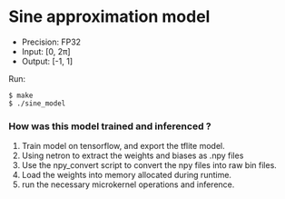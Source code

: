 # Sine approximation model 

* Precision: FP32
* Input: [0, 2π]
* Output: [-1, 1]

Run:
```
$ make
$ ./sine_model
```

### How was this model trained and inferenced ?
1. Train model on tensorflow, and export the tflite model.
2. Using netron to extract the weights and biases as .npy files
3. Use the npy_convert script to convert the npy files into raw bin files.
4. Load the weights into memory allocated during runtime.
5. run the necessary microkernel operations and inference.
